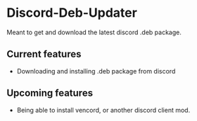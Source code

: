 # Discord-Deb-Updater
Meant to get and download the latest discord .deb package.

## Current features

- Downloading and installing .deb package from discord

## Upcoming features

- Being able to install vencord, or another discord client mod.
